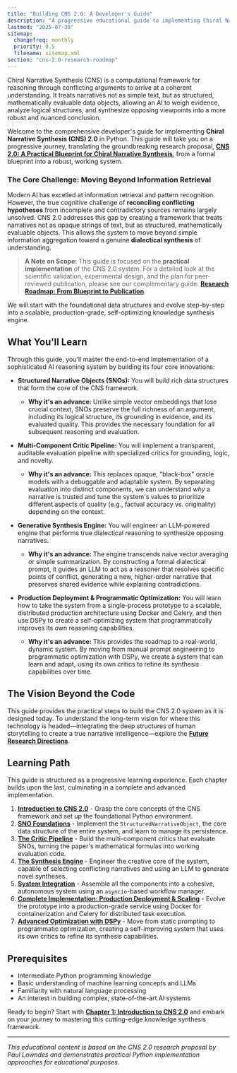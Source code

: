 ```yaml
---
title: "Building CNS 2.0: A Developer's Guide"
description: "A progressive educational guide to implementing Chiral Narrative Synthesis 2.0 in Python"
lastmod: "2025-07-30"
sitemap:
  changefreq: monthly
  priority: 0.5
  filename: sitemap.xml
section: "cns-2.0-research-roadmap"
---
```


Chiral Narrative Synthesis (CNS) is a computational framework for reasoning through conflicting arguments to arrive at a coherent understanding. It treats narratives not as simple text, but as structured, mathematically evaluable data objects, allowing an AI to weigh evidence, analyze logical structures, and synthesize opposing viewpoints into a more robust and nuanced conclusion.

Welcome to the comprehensive developer's guide for implementing **Chiral Narrative Synthesis (CNS) 2.0** in Python. This guide will take you on a progressive journey, translating the groundbreaking research proposal, **[CNS 2.0: A Practical Blueprint for Chiral Narrative Synthesis](/guides/cns-2.0-research-roadmap/blueprint/)**, from a formal blueprint into a robust, working system.

### The Core Challenge: Moving Beyond Information Retrieval

Modern AI has excelled at information retrieval and pattern recognition. However, the true cognitive challenge of **reconciling conflicting hypotheses** from incomplete and contradictory sources remains largely unsolved. CNS 2.0 addresses this gap by creating a framework that treats narratives not as opaque strings of text, but as structured, mathematically evaluable objects. This allows the system to move beyond simple information aggregation toward a genuine **dialectical synthesis** of understanding.

> **A Note on Scope:** This guide is focused on the **practical implementation** of the CNS 2.0 system. For a detailed look at the scientific validation, experimental design, and the plan for peer-reviewed publication, please see our complementary guide: **[Research Roadmap: From Blueprint to Publication](/guides/cns-2.0-research-roadmap/)**.

We will start with the foundational data structures and evolve step-by-step into a scalable, production-grade, self-optimizing knowledge synthesis engine.

## What You'll Learn

Through this guide, you'll master the end-to-end implementation of a sophisticated AI reasoning system by building its four core innovations:

-   **Structured Narrative Objects (SNOs):** You will build rich data structures that form the core of the CNS framework.
    -   **Why it's an advance:** Unlike simple vector embeddings that lose crucial context, SNOs preserve the full richness of an argument, including its logical structure, its grounding in evidence, and its evaluated quality. This provides the necessary foundation for all subsequent reasoning and evaluation.

-   **Multi-Component Critic Pipeline:** You will implement a transparent, auditable evaluation pipeline with specialized critics for grounding, logic, and novelty.
    -   **Why it's an advance:** This replaces opaque, "black-box" oracle models with a debuggable and adaptable system. By separating evaluation into distinct components, we can understand *why* a narrative is trusted and tune the system's values to prioritize different aspects of quality (e.g., factual accuracy vs. originality) depending on the context.

-   **Generative Synthesis Engine:** You will engineer an LLM-powered engine that performs true dialectical reasoning to synthesize opposing narratives.
    -   **Why it's an advance:** The engine transcends naive vector averaging or simple summarization. By constructing a formal dialectical prompt, it guides an LLM to act as a reasoner that resolves specific points of conflict, generating a new, higher-order narrative that preserves shared evidence while explaining contradictions.

-   **Production Deployment & Programmatic Optimization:** You will learn how to take the system from a single-process prototype to a scalable, distributed production architecture using Docker and Celery, and then use DSPy to create a self-optimizing system that programmatically improves its own reasoning capabilities.
    -   **Why it's an advance:** This provides the roadmap to a real-world, dynamic system. By moving from manual prompt engineering to programmatic optimization with DSPy, we create a system that can learn and adapt, using its own critics to refine its synthesis capabilities over time.

## The Vision Beyond the Code

This guide provides the practical steps to build the CNS 2.0 system as it is designed today. To understand the long-term vision for where this technology is headed—integrating the deep structures of human storytelling to create a true narrative intelligence—explore the **[Future Research Directions](/guides/cns-2.0-research-roadmap/future-research-directions/)**.

## Learning Path

This guide is structured as a progressive learning experience. Each chapter builds upon the last, culminating in a complete and advanced implementation.

1.  **[Introduction to CNS 2.0](/guides/building-cns-2.0-developers-guide/chapter-1-introduction/)** - Grasp the core concepts of the CNS framework and set up the foundational Python environment.
2.  **[SNO Foundations](/guides/building-cns-2.0-developers-guide/chapter-2-sno-foundations/)** - Implement the `StructuredNarrativeObject`, the core data structure of the entire system, and learn to manage its persistence.
3.  **[The Critic Pipeline](/guides/building-cns-2.0-developers-guide/chapter-3-critic-pipeline/)** - Build the multi-component critics that evaluate SNOs, turning the paper's mathematical formulas into working evaluation code.
4.  **[The Synthesis Engine](/guides/building-cns-2.0-developers-guide/chapter-4-synthesis-engine/)** - Engineer the creative core of the system, capable of selecting conflicting narratives and using an LLM to generate novel syntheses.
5.  **[System Integration](/guides/building-cns-2.0-developers-guide/chapter-5-system-integration/)** - Assemble all the components into a cohesive, autonomous system using an `asyncio`-based workflow manager.
6.  **[Complete Implementation: Production Deployment & Scaling](/guides/building-cns-2.0-developers-guide/chapter-6-complete-implementation/)** - Evolve the prototype into a production-grade service using Docker for containerization and Celery for distributed task execution.
7.  **[Advanced Optimization with DSPy](/guides/building-cns-2.0-developers-guide/chapter-7-dspy-integration/)** - Move from static prompting to programmatic optimization, creating a self-improving system that uses its own critics to refine its synthesis capabilities.

## Prerequisites

- Intermediate Python programming knowledge
- Basic understanding of machine learning concepts and LLMs
- Familiarity with natural language processing
- An interest in building complex, state-of-the-art AI systems

Ready to begin? Start with **[Chapter 1: Introduction to CNS 2.0](/guides/building-cns-2.0-developers-guide/chapter-1-introduction/)** and embark on your journey to mastering this cutting-edge knowledge synthesis framework.

---

*This educational content is based on the CNS 2.0 research proposal by Paul Lowndes and demonstrates practical Python implementation approaches for educational purposes.*